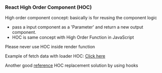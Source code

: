### React High Order Component (HOC)

High order component concept: basically is for reusing the component logic
  - pass a input component as a 'Parameter' and return a new output component.
  - HOC is same concept with High Order Function in JavaScript

Please never use HOC inside render function

Example of fetch data with loader HOC: <a href="https://stackblitz.com/edit/react-kv6hgk?file=src/Components/Todo.js" target="_blank">Click here</a>

Another good <a href="https://dev.to/gethackteam/from-higher-order-components-hoc-to-react-hooks-2bm9"  target="_blank">reference</a> HOC replacement solution by using hooks
